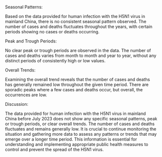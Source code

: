 Seasonal Patterns: 

Based on the data provided for human infection with the H5N1 virus in mainland China, there is no consistent seasonal pattern observed. The number of cases and deaths fluctuates throughout the years, with certain periods showing no cases or deaths occurring. 

Peak and Trough Periods: 

No clear peak or trough periods are observed in the data. The number of cases and deaths varies from month to month and year to year, without any distinct periods of consistently high or low values. 

Overall Trends: 

Examining the overall trend reveals that the number of cases and deaths has generally remained low throughout the given time period. There are sporadic peaks where a few cases and deaths occur, but overall, the occurrences are low. 

Discussion: 

The data provided for human infection with the H5N1 virus in mainland China before July 2023 does not show any specific seasonal patterns, peak or trough periods, or clear overall trends. The number of cases and deaths fluctuates and remains generally low. It is crucial to continue monitoring the situation and gathering more data to assess any patterns or trends that may emerge over a longer time period. This information is essential for understanding and implementing appropriate public health measures to control and prevent the spread of the H5N1 virus.